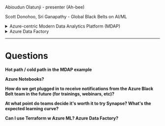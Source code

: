 Abioudun Olatunji - presenter (Ah-bee)

Scott Donohoo, Sri Ganapathy - Global Black Belts on AI/ML

<details><summary> Azure-centric Modern Data Analytics Platform (MDAP) </summary>

## 1. Data Sources
- Flat files
- Streaming data
- Micro-batch
- Data stores

## 2. Data Movement
- Functions
- Logic Apps

## 3. Ingest
- Batch 
  - Storage
  - Service Bus
- Stream
  - Storage
  - Service Bus
  - Event Hubs
  - IoT Hubs
  - Event Grid

## 4. Processing
- Batch
  - Stream Analytics
  - Functions
  - Logic Apps
  - Data Factory
  - Data Bricks
  - SQL Data Warehouse / Polybase / Synapse
- Stream
  - Stream Analytics
  - Functions
  - Logic Apps
  - Data Factory
  - Data Bricks
  - HDInsight
  
## 5. Data Access
- Data Catalog
- Persistent Storage
   - Storage
   - Data Lake Storage
   - CosmosDB
   - HDInsight
   - Synapse (SQL Data Warehouse)
   - Azure SQL Database
   - Azure SQL Database Managed Instance
- Service Storage
   - Redis Cache
   - Analysis Services 
   - CosmosDB
   - HDInsight
   - Azure SQL Database
   - Azure SQL Database Managed Instance

## 6. Consumers
- Visualization Tools
  - Power BI, Tableau, Business Objects
  - Excel
  - Power Apps
  - APIs
  - 3rd Party Apps
- AI, ML & Analytics
  - Cognitive Services
  - Machine Learning
  - HDInsight
  - Data Bricks
  - Azure Search
  - AutoML

</details>
<details><summary> Azure Data Factory  </summary> 
* Can integrate with source control via Git in Azure DevOps
</details>

-------
# Questions
**Hot path / cold path in the MDAP example**

**Azure Notebooks?**
 
 **How do we get plugged in to receive notifications from the Azure Black Belt team in the future (for trainings, webinars, etc)?**
 
 **At what point do teams decide it's worth it to try Synapse? What's the expected learning curve?** 
 
 **Can I use Terraform w Azure ML? Azure Data Factory?** 
